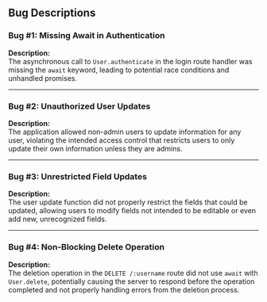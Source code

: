 ## Bug Descriptions

### Bug #1: Missing Await in Authentication

**Description:**  
The asynchronous call to `User.authenticate` in the login route handler was missing the `await` keyword, leading to potential race conditions and unhandled promises.

---

### Bug #2: Unauthorized User Updates

**Description:**  
The application allowed non-admin users to update information for any user, violating the intended access control that restricts users to only update their own information unless they are admins.

---

### Bug #3: Unrestricted Field Updates

**Description:**  
The user update function did not properly restrict the fields that could be updated, allowing users to modify fields not intended to be editable or even add new, unrecognized fields.

---

### Bug #4: Non-Blocking Delete Operation

**Description:**  
The deletion operation in the `DELETE /:username` route did not use `await` with `User.delete`, potentially causing the server to respond before the operation completed and not properly handling errors from the deletion process.
